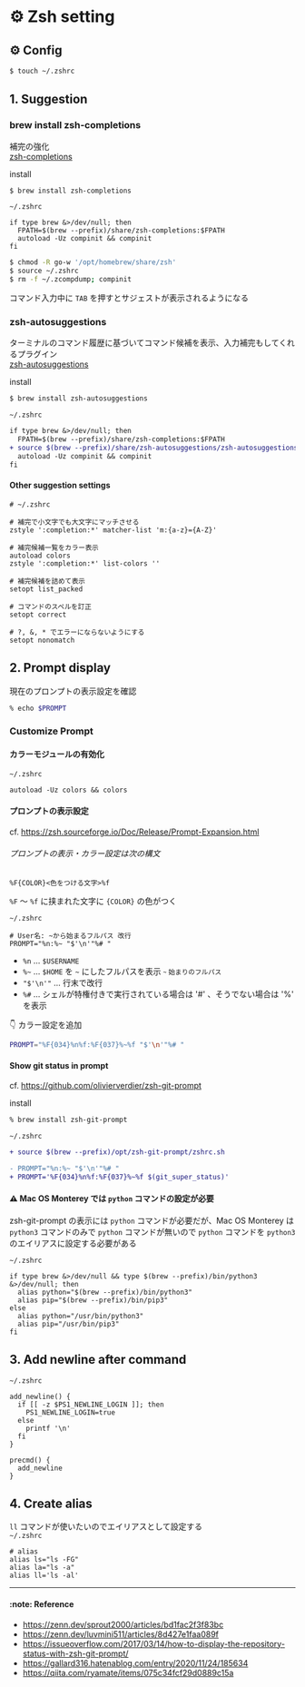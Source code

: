# :gear: Zsh setting

## :gear: Config

```sh
$ touch ~/.zshrc
```

## 1. Suggestion

### brew install zsh-completions

補完の強化  
[zsh-completions](https://github.com/zsh-users/zsh-completions)

install

```sh
$ brew install zsh-completions
```

`~/.zshrc`

```config
if type brew &>/dev/null; then
  FPATH=$(brew --prefix)/share/zsh-completions:$FPATH
  autoload -Uz compinit && compinit
fi
```

```sh
$ chmod -R go-w '/opt/homebrew/share/zsh'
$ source ~/.zshrc
$ rm -f ~/.zcompdump; compinit
```

コマンド入力中に `TAB` を押すとサジェストが表示されるようになる

### zsh-autosuggestions

ターミナルのコマンド履歴に基づいてコマンド候補を表示、入力補完もしてくれるプラグイン  
[zsh-autosuggestions](https://github.com/zsh-users/zsh-autosuggestions)

install

```sh
$ brew install zsh-autosuggestions
```

`~/.zshrc`

```diff
if type brew &>/dev/null; then
  FPATH=$(brew --prefix)/share/zsh-completions:$FPATH
+ source $(brew --prefix)/share/zsh-autosuggestions/zsh-autosuggestions.zsh
  autoload -Uz compinit && compinit
fi
```

#### Other suggestion settings

```config
# ~/.zshrc

# 補完で小文字でも大文字にマッチさせる
zstyle ':completion:*' matcher-list 'm:{a-z}={A-Z}'

# 補完候補一覧をカラー表示
autoload colors
zstyle ':completion:*' list-colors ''

# 補完候補を詰めて表示
setopt list_packed

# コマンドのスペルを訂正
setopt correct

# ?, &, * でエラーにならないようにする
setopt nonomatch
```

## 2. Prompt display

現在のプロンプトの表示設定を確認

```sh
% echo $PROMPT
```

### Customize Prompt

#### カラーモジュールの有効化

`~/.zshrc`

```config
autoload -Uz colors && colors
```

#### プロンプトの表示設定

cf. https://zsh.sourceforge.io/Doc/Release/Prompt-Expansion.html

###### プロンプトの表示・カラー設定は次の構文

```config
%F{COLOR}<色をつける文字>%f
```

`%F` 〜 `%f` に挟まれた文字に `{COLOR}` の色がつく

`~/.zshrc`

```config
# User名: ~から始まるフルパス 改行
PROMPT="%n:%~ "$'\n'"%# "
```

- `%n` … `$USERNAME`
- `%~` … `$HOME` を `~` にしたフルパスを表示 <small>`~` 始まりのフルパス</small>
- `"$'\n'"` … 行末で改行
- `%#` … シェルが特権付きで実行されている場合は '#' 、そうでない場合は '%' を表示

:point_down: カラー設定を追加

```sh
PROMPT="%F{034}%n%f:%F{037}%~%f "$'\n'"%# "
```

#### Show git status in prompt

cf. https://github.com/olivierverdier/zsh-git-prompt

install

```sh
% brew install zsh-git-prompt
```

`~/.zshrc`

```diff
+ source $(brew --prefix)/opt/zsh-git-prompt/zshrc.sh

- PROMPT="%n:%~ "$'\n'"%# "
+ PROMPT='%F{034}%n%f:%F{037}%~%f $(git_super_status)'
```

#### :warning: Mac OS Monterey では `python` コマンドの設定が必要

zsh-git-prompt の表示には `python` コマンドが必要だが、Mac OS Monterey は `python3` コマンドのみで `python` コマンドが無いので `python` コマンドを `python3` のエイリアスに設定する必要がある

`~/.zshrc`

```config
if type brew &>/dev/null && type $(brew --prefix)/bin/python3 &>/dev/null; then
  alias python="$(brew --prefix)/bin/python3"
  alias pip="$(brew --prefix)/bin/pip3"
else
  alias python="/usr/bin/python3"
  alias pip="/usr/bin/pip3"
fi
```

## 3. Add newline after command

`~/.zshrc`

```config
add_newline() {
  if [[ -z $PS1_NEWLINE_LOGIN ]]; then
    PS1_NEWLINE_LOGIN=true
  else
    printf '\n'
  fi
}

precmd() {
  add_newline
}
```

## 4. Create alias

`ll` コマンドが使いたいのでエイリアスとして設定する  
`~/.zshrc`

```config
# alias
alias ls="ls -FG"
alias la="ls -a"
alias ll='ls -al'
```

---

#### :note: Reference

- https://zenn.dev/sprout2000/articles/bd1fac2f3f83bc
- https://zenn.dev/luvmini511/articles/8d427e1faa089f
- https://issueoverflow.com/2017/03/14/how-to-display-the-repository-status-with-zsh-git-prompt/
- https://gallard316.hatenablog.com/entry/2020/11/24/185634
- https://qiita.com/ryamate/items/075c34fcf29d0889c15a
